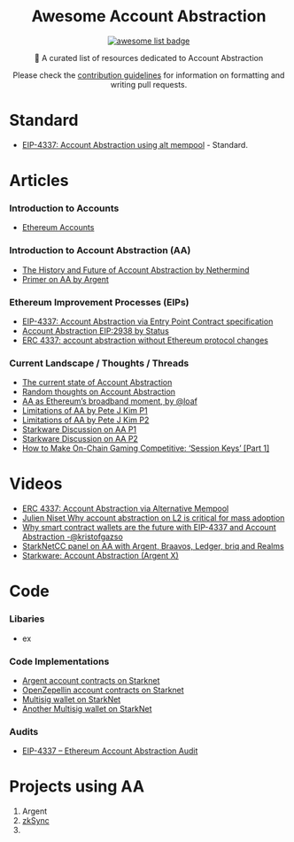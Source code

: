   <h1 align="center">Awesome Account Abstraction</h1>
  <p align="center">
    <a href="https://github.com/sindresorhus/awesome">
      <img alt="awesome list badge" src="https://cdn.rawgit.com/sindresorhus/awesome/d7305f38d29fed78fa85652e3a63e154dd8e8829/media/badge.svg">
    </a>
  </p>

  <p align="center">📖 A curated list of resources dedicated to Account Abstraction</p>
  <p align="center">Please check the <a href="CONTRIBUTING.md">contribution guidelines</a> for information on formatting and writing pull requests.</p>


# Standard

* [EIP-4337: Account Abstraction using alt mempool](https://eips.ethereum.org/EIPS/eip-4337) - Standard.

# Articles

### Introduction to Accounts
* [Ethereum Accounts](https://ethereum.org/en/developers/docs/accounts/)

### Introduction to Account Abstraction (AA)
* [The History and Future of Account Abstraction by Nethermind](https://medium.com/nethermind-eth/the-history-and-future-of-account-abstraction-10cb097ebdc8)
* [Primer on AA by Argent](https://www.argent.xyz/blog/wtf-is-account-abstraction/)

### Ethereum Improvement Processes (EIPs)
* [EIP-4337: Account Abstraction via Entry Point Contract specification](https://eips.ethereum.org/EIPS/eip-4337)
* [Account Abstraction EIP:2938 by Status](https://our.status.im/account-abstraction-eip-2938/)
* [ERC 4337: account abstraction without Ethereum protocol changes](https://medium.com/infinitism/erc-4337-account-abstraction-without-ethereum-protocol-changes-d75c9d94dc4a)

### Current Landscape / Thoughts / Threads
* [The current state of Account Abstraction](https://mirror.xyz/plusminushalf.eth/MIThq8Ford5O3b0hDA4LR_tsRteDfazRfpVQXOR3Euk)
* [Random thoughts on Account Abstraction](https://hackmd.io/@s0lness/BJUb16Yo9)
* [AA as Ethereum’s broadband moment, by @loaf](https://mirror.xyz/proofedloaf.eth/uJYBCOXoq0YfhKh0HrfwbA4yNV-jbvoeFiOnXDhs2Gc)
* [Limitations of AA by Pete J Kim P1](https://twitter.com/petejkim/status/1529604590882234368)
* [Limitations of AA by Pete J Kim P2](https://twitter.com/petejkim/status/1527027583254241280)
* [Starkware Discussion on AA P1](https://community.starknet.io/t/starknet-account-abstraction-model-part-1/781)
* [Starkware Discussion on AA P2](https://community.starknet.io/t/starknet-account-abstraction-model-part-2/839)
* [How to Make On-Chain Gaming Competitive: ‘Session Keys’ [Part 1]](https://mirror.xyz/matchboxdao.eth/VXOvLKIvfXHP-cusKHw55zqlHpvvWwzh_fqm6j48Yek)

# Videos

* [ERC 4337: Account Abstraction via Alternative Mempool](https://www.youtube.com/watch?v=eyT6WzJmWyc&ab_channel=ETHGlobal)
* [Julien Niset Why account abstraction on L2 is critical for mass adoption](https://www.youtube.com/watch?v=LpDrT3s9PrY&ab_channel=AmphiPontoise)
* [Why smart contract wallets are the future with EIP-4337 and Account Abstraction -@kristofgazso](https://www.youtube.com/watch?v=LdaoBzwHFkU&ab_channel=ETHDubai) 
* [StarkNetCC panel on AA with Argent, Braavos, Ledger, briq and Realms](https://www.youtube.com/watch?v=sbbVCAB--i4&t=20741s)
* [Starkware: Account Abstraction (Argent X)](https://www.slideshare.net/TinaBregovi/starkware-account-abstraction?next_slideshow=251274463)

# Code

### Libaries
- ex
### Code Implementations

* [Argent account contracts on Starknet](https://github.com/argentlabs/argent-contracts-starknet)
* [OpenZepellin account contracts on Starknet](https://github.com/OpenZeppelin/cairo-contracts/blob/main/docs/Account.md)
* [Multisig wallet on StarkNet](https://github.com/eqlabs/starknet-multisig/)
* [Another Multisig wallet on StarkNet](https://github.com/sambarnes/cairo-multisig)

### Audits

* [EIP-4337 – Ethereum Account Abstraction Audit](https://blog.openzeppelin.com/eth-foundation-account-abstraction-audit/)

# Projects using AA

1.  Argent
2.  [zkSync](https://zksync.io/)
3.  